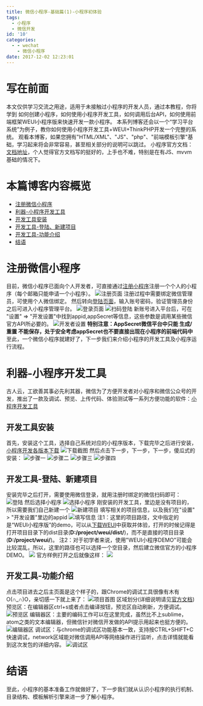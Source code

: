 ```yaml
---
title: 微信小程序-基础篇(1)-小程序初体验
tags:
  - 小程序
  - 微信开发
id: '10'
categories:
  - - wechat
    - 微信小程序
date: 2017-12-02 12:23:01
---
```




# 写在前面

本文仅供学习交流之用途，适用于未接触过小程序的开发人员，通过本教程，你将学到 如何创建小程序，如何使用小程序开发工具，如何调用后台API，如何使用前端框架WEUI小程序版来快速开发一款小程序。 本系列博客还会以一个“学习平台系统”为例子，教你如何使用小程序开发工具+WEUI+ThinkPHP开发一个完整的系统。 观看本博客，如果您拥有"HTML/XML"、"JS"、"php"、"前端模板引擎"基础，学习起来将会非常容易，甚至相关部分的说明可以跳过。 小程序官方文档：[文档地址](https://mp.weixin.qq.com/debug/wxadoc/dev/index.html?t=2017118 "文档地址")，个人觉得官方文档写的挺好的，上手也不难，特别是在有JS、mvvm基础的情况下。

# 本篇博客内容概览

*   [注册微信小程序](#注册微信小程序)
*   [利器-小程序开发工具](#利器-小程序开发工具)
*   [开发工具安装](#开发工具安装)
*   [开发工具-登陆、新建项目](#开发工具-登陆、新建项目)
*   [开发工具-功能介绍](#开发工具-功能介绍)
*   [结语](#结语)

# 注册微信小程序

目前，微信小程序已面向个人开发者，可直接通过[注册小程序](https://mp.weixin.qq.com/wxopen/waregister?action=step1 "注册小程序")注册一个个人的小程序（每个邮箱只能申请一个小程序）。 ![注册页面](../static/uploads/2017/12/注册页面.jpg) 注册过程中需要绑定微信管理员，可使用个人微信绑定。 然后转向[登陆页面](https://mp.weixin.qq.com/)，输入账号密码，验证管理员身份之后可进入小程序管理平台。 ![登录页面](../static/uploads/2017/12/登陆页面.jpg) ![扫码登陆](../static/uploads/2017/12/扫码登陆.png) 新账号进入平台后，可在 "设置" => "开发设置"中找到appid,appSecret等信息，这些参数是调用某些微信官方API所必要的。 ![开发者设置](../static/uploads/2017/12/开发设置.png) **特别注意：AppSecret微信平台中只能 生成/重置 不能保存，处于安全考虑appSecret也不要直接出现在小程序的前端代码中** 至此，一个微信小程序就建好了，下一步我们来介绍小程序的开发工具及小程序运行流程。

# 利器-小程序开发工具

古人云，工欲善其事必先利其器，微信为了方便开发者对小程序和微信公众号的开发，推出了一款及调试、预览、上传代码、体验测试等一系列方便功能的软件：[小程序开发工具](https://mp.weixin.qq.com/debug/wxadoc/dev/devtools/download.html?t=2017119 "小程序开发工具")

## 开发工具安装

首先，安装这个工具，选择自己系统对应的小程序版本，下载完毕之后进行安装，[小程序开发各版本下载](https://mp.weixin.qq.com/debug/wxadoc/dev/devtools/download.html?t=2017119 "小程序开发工具") ![下载截图](../static/uploads/2017/12/小程序开发工具-下载.png) 然后点击下一步，下一步，下一步，傻瓜式的安装： ![步骤一](../static/uploads/2017/12/安装过程-1.png) ![步骤二](../static/uploads/2017/12/安装过程-2.png) ![步骤三](../static/uploads/2017/12/安装过程-3.png) ![步骤四](../static/uploads/2017/12/安装过程-4.png)

## 开发工具-登陆、新建项目

安装完毕之后打开，需要使用微信登录，就用注册时绑定的微信扫码即可： ![登陆](../static/uploads/2017/12/工具-登陆页.png) 然后选择小程序 ![选择小程序](../static/uploads/2017/12/工具-选择小程序.png) 刚安装的开发工具，里边是没有项目的，所以需要我们自己新建一个 ![新建项目](../static/uploads/2017/12/工具-新建小程序.png) 填写相关的项目信息，以及我们在"设置" > "开发设置"里边的appid ![填写信息](../static/uploads/2017/12/工具-配置小程序路径.png) 注1：这里的项目路径，文中指定的是“WEUI小程序版”的demo，可以从[下载WEUI](https://github.com/weui/weui-wxss/)中获取并体验，打开的时候记得是打开项目目录下的dist目录(**D:/project/weui/dist/**)，而不是直接的项目目录(**D:/project/weui/**)。 注2：对于初学者来说，使用"WEUI小程序DEMO"可能会比较混乱，所以，这里的路径也可以选择一个空目录，然后建立微信官方的小程序DEMO。 ![](../static/uploads/2017/12/工具-新建普通快速小程序.png) 官方样例打开之后就像这样： ![](../static/uploads/2017/12/小程序开发工具-首图-2.png)

## 开发工具-功能介绍

点击项目进去之后主页面是这个样子的，跟Chrome的调试工具很像有木有O(∩\_∩)O，亲切感一下就上来了： ![项目首图](../static/uploads/2017/12/小程序开发工具-首图.png) 区域划分(详细说明请见[官方文档](https://mp.weixin.qq.com/debug/wxadoc/dev/devtools/devtools.html "官方文档")) 预览区：在编辑器区ctrl+s或者点击编译按钮，预览区自动刷新，方便调试。 ![预览区](../static/uploads/2017/12/小程序开发工具-ctrlshiftc.png) 编辑器区：主要的编码工作可以在这里完成，虽然比不上sublime，atom之类的文本编辑器，但微信针对微信开发做的API提示用起来也挺方便的。 ![编辑器区](../static/uploads/2017/12/小程序开发工具-编辑器区.png) 调试区：与chrome的调试区功能基本一致，支持按CTRL+SHIFT+C快速调试，network区域能对微信调用API等网络操作进行监听，点击详情就能看到这次发包的详细内容。 ![调试区](../static/uploads/2017/12/小程序开发工具-network-http报文.png)

# 结语

至此，小程序的基本准备工作就做好了，下一步我们就从认识小程序的执行机制、目录结构、模板解析引擎来进一步了解小程序。